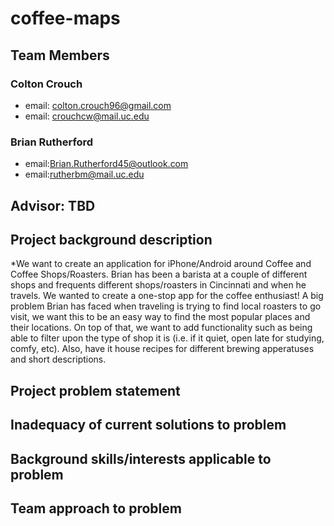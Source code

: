 # coffee-maps

## Team Members
### Colton Crouch
* email: colton.crouch96@gmail.com
* email: crouchcw@mail.uc.edu

### Brian Rutherford
* email:Brian.Rutherford45@outlook.com
* email:rutherbm@mail.uc.edu

## Advisor: TBD

## Project background description
*We want to create an application for iPhone/Android around Coffee and Coffee Shops/Roasters. Brian has been a barista at a couple of different shops and frequents different shops/roasters in Cincinnati and when he travels. We wanted to create a one-stop app for the coffee enthusiast! A big problem Brian has faced when traveling is trying to find local roasters to go visit, we want this to be an easy way to find the most popular places and their locations. On top of that, we want to add functionality such as being able to filter upon the type of shop it is (i.e. if it quiet, open late for studying, comfy, etc). Also, have it house recipes for different brewing apperatuses and short descriptions.

## Project problem statement

## Inadequacy of current solutions to problem

## Background skills/interests applicable to problem

## Team approach to problem
